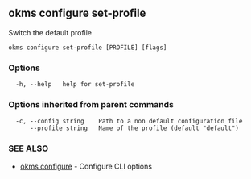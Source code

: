 ## okms configure set-profile

Switch the default profile

```
okms configure set-profile [PROFILE] [flags]
```

### Options

```
  -h, --help   help for set-profile
```

### Options inherited from parent commands

```
  -c, --config string    Path to a non default configuration file
      --profile string   Name of the profile (default "default")
```

### SEE ALSO

* [okms configure](okms_configure.md)	 - Configure CLI options

